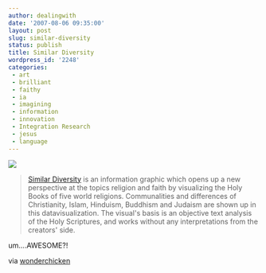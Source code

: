 ```yaml
---
author: dealingwith
date: '2007-08-06 09:35:00'
layout: post
slug: similar-diversity
status: publish
title: Similar Diversity
wordpress_id: '2248'
categories:
 - art
 - brilliant
 - faithy
 - ia
 - imagining
 - information
 - innovation
 - Integration Research
 - jesus
 - language
---
```


[![][1]][2]

> [Similar Diversity][2] is an information graphic which opens up a new
perspective at the topics religion and faith by visualizing the Holy Books of
five world religions. Communalities and differences of Christianity, Islam,
Hinduism, Buddhism and Judaism are shown up in this datavisualization. The
visual's basis is an objective text analysis of the Holy Scriptures, and works
without any interpretations from the creators' side.

um....AWESOME?!

via [wonderchicken][3]

   [1]: http://danielsjourney.com/blog/files/2007/08/tb01.jpg

   [2]: http://www.similardiversity.net/

   [3]: http://wonderchicken.tumblr.com/post/7804586


